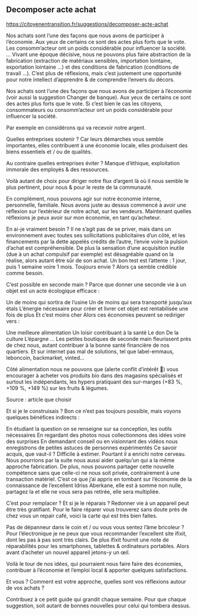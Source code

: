 ## Decomposer acte achat

https://citoyenentransition.fr/suggestions/decomposer-acte-achat

Nos achats sont l’une des façons que nous avons de participer à l’économie.
Aux yeux de certains ce sont des actes plus forts que le vote.
Les consomm’acteur ont un poids considérable pour influencer la société.
...
Vivant une époque décisive, nous ne pouvons plus faire abstraction de la fabrication (extraction de matériaux sensibles, importation lointaine, exportation lointaine …) et des conditions de fabrication (conditions de travail …).
C’est plus de réflexions, mais c’est justement une opportunité pour notre intellect d’apprendre & de comprendre l’envers du décors.

Nos achats sont l’une des façons que nous avons de participer à l’économie (voir aussi la suggestion Changer de banque). Aux yeux de certains ce sont des actes plus forts que le vote. Si c’est bien le cas les citoyens, consommateurs ou consomm’acteur ont un poids considérable pour influencer la société.

Par exemple en considérons qui va recevoir notre argent.

Quelles entreprises soutenir ? Car leurs démarches vous semble importantes, elles contribuent à une économie locale, elles produisent des biens essentiels et / ou de qualités.

Au contraire quelles entreprises éviter ? Manque d’éthique, exploitation immorale des employés & des ressources.

Voilà autant de choix pour diriger notre flux d’argent là où il nous semble le plus pertinent, pour nous & pour le reste de la communauté.

En complément, nous pouvons agir sur notre économie interne, personnelle, familiale. Nous avons juste au dessus commencé à avoir une réflexion sur l’extérieur de notre achat, sur les vendeurs. Maintenant quelles réflexions je peux avoir sur mon économie, en tant qu’acheteur.

En ai-je vraiment besoin ? Il ne s’agit pas de se priver, mais dans un environnement avec toutes ses sollicitations publicitaires d’un côté, et les financements par la dette appelés crédits de l’autre, l’envie voire la pulsion d’achat est compréhensible.
De plus la sensation d’une acquisition inutile (due à un achat compulsif par exemple) est désagréable quand on la réalise, alors autant être sûr de son achat.
Un bon test est l’attente : 1 jour, puis 1 semaine voire 1 mois. Toujours envie ? Alors ça semble crédible comme besoin.

C’est possible en seconde main ? Parce que donner une seconde vie à un objet est un acte écologique efficace :

Un de moins qui sortira de l’usine
Un de moins qui sera transporté jusqu’aux étals
L’énergie nécessaire pour créer et livrer cet objet est rentabilisée une fois de plus
Et c’est moins cher
Alors ces économies peuvent se rediriger vers :

Une meilleure alimentation
Un loisir contribuant à la santé
Le don
De la culture
L’épargne
…
Les petites boutiques de seconde main fleurissent près de chez nous, autant contribuer à la bonne santé financière de nos quartiers.
Et sur internet pas mal de solutions, tel que label-emmaus, leboncoin, backmarket, vinted…

Côté alimentation nous ne pouvons que (alerte conflit d’intérêt 🚨) vous encourager à acheter vos produits bio dans des magasins spécialisés et surtout les indépendants, les hypers pratiquant des sur-marges (+83 %, +109 %, +149 %) sur les fruits & légumes.

Source : article que choisir

Et si je le construisais ? Bon ce n’est pas toujours possible, mais voyons quelques bénéfices indirects :

En étudiant la question on se renseigne sur sa conception, les outils nécessaires
En regardant des photos nous collectionnons des idées voire des surprises
En demandant conseil ou en visionnant des vidéos nous enregistrons de petites astuces de personnes expérimentés
Ce savoir acquis, que vaut-il ? Difficile à estimer.
Pourtant il a enrichi notre cerveau. Nous pourrions par la suite nous aussi aider quelqu’un qui a la même approche fabrication.
De plus, nous pouvons partager cette nouvelle compétence sans que celle-ci ne nous soit privée, contrairement à une transaction matériel. C’est ce que j’ai appris en tombant sur l’économie de la connaissance de l’excellent Idriss Aberkane, elle est à somme non nulle, partagez la et elle ne vous sera pas retirée, elle sera multipliée.

C’est pour remplacer ? Et si je le réparais ?
Redonner vie à un appareil peut être très gratifiant.
Pour le faire réparer vous trouverez sans doute près de chez vous un repair café, voici la carte qui est très bien faites.

Pas de dépanneur dans le coin et / ou vous vous sentez l’âme bricoleur ? Pour l’électronique je ne peux que vous recommander l’excellent site ifixit, dont les pas à pas sont très clairs. De plus ifixit fournit une note de réparabilités pour les smartphones, tablettes & ordinateurs portables. Alors avant d’acheter un nouvel appareil jetons-y un œil.

Voilà le tour de nos idées, qui pourraient nous faire faire des économies, contribuer à l’économie et l’emploi local & apporter quelques satisfactions.

Et vous ? Comment est votre approche, quelles sont vos réflexions autour de vos achats ?

Contribuez à ce petit guide qui grandit chaque semaine. Pour que chaque suggestion, soit autant de bonnes nouvelles pour celui qui tombera dessus.
